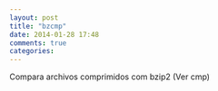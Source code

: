 ```yaml
---
layout: post
title: "bzcmp"
date: 2014-01-28 17:48
comments: true
categories: 
---
```

Compara archivos comprimidos com bzip2 (Ver cmp)

